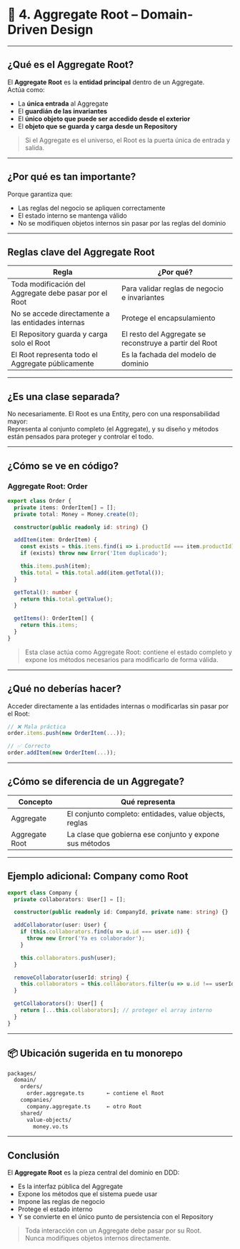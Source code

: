 # 📘 4. Aggregate Root – Domain-Driven Design

---

## ¿Qué es el Aggregate Root?

El **Aggregate Root** es la **entidad principal** dentro de un Aggregate.  
Actúa como:

- La **única entrada** al Aggregate
- El **guardián de las invariantes**
- El **único objeto que puede ser accedido desde el exterior**
- El **objeto que se guarda y carga desde un Repository**

> Si el Aggregate es el universo, el Root es la puerta única de entrada y salida.

---

## ¿Por qué es tan importante?

Porque garantiza que:

- Las reglas del negocio se apliquen correctamente
- El estado interno se mantenga válido
- No se modifiquen objetos internos sin pasar por las reglas del dominio

---

## Reglas clave del Aggregate Root

| Regla | ¿Por qué? |
|-------|-----------|
| Toda modificación del Aggregate debe pasar por el Root | Para validar reglas de negocio e invariantes |
| No se accede directamente a las entidades internas | Protege el encapsulamiento |
| El Repository guarda y carga solo el Root | El resto del Aggregate se reconstruye a partir del Root |
| El Root representa todo el Aggregate públicamente | Es la fachada del modelo de dominio |

---

## ¿Es una clase separada?

No necesariamente. El Root es una Entity, pero con una responsabilidad mayor:  
Representa al conjunto completo (el Aggregate), y su diseño y métodos están pensados para proteger y controlar el todo.

---

## ¿Cómo se ve en código?

### Aggregate Root: Order

```ts
export class Order {
  private items: OrderItem[] = [];
  private total: Money = Money.create(0);

  constructor(public readonly id: string) {}

  addItem(item: OrderItem) {
    const exists = this.items.find(i => i.productId === item.productId);
    if (exists) throw new Error('Item duplicado');

    this.items.push(item);
    this.total = this.total.add(item.getTotal());
  }

  getTotal(): number {
    return this.total.getValue();
  }

  getItems(): OrderItem[] {
    return this.items;
  }
}
```

> Esta clase actúa como Aggregate Root: contiene el estado completo y expone los métodos necesarios para modificarlo de forma válida.

---

## ¿Qué no deberías hacer?

Acceder directamente a las entidades internas o modificarlas sin pasar por el Root:

```ts
// ❌ Mala práctica
order.items.push(new OrderItem(...));

// ✅ Correcto
order.addItem(new OrderItem(...));
```

---

## ¿Cómo se diferencia de un Aggregate?

| Concepto         | Qué representa |
|------------------|----------------|
| Aggregate         | El conjunto completo: entidades, value objects, reglas |
| Aggregate Root    | La clase que gobierna ese conjunto y expone sus métodos |

---

## Ejemplo adicional: Company como Root

```ts
export class Company {
  private collaborators: User[] = [];

  constructor(public readonly id: CompanyId, private name: string) {}

  addCollaborator(user: User) {
    if (this.collaborators.find(u => u.id === user.id)) {
      throw new Error('Ya es colaborador');
    }

    this.collaborators.push(user);
  }

  removeCollaborator(userId: string) {
    this.collaborators = this.collaborators.filter(u => u.id !== userId);
  }

  getCollaborators(): User[] {
    return [...this.collaborators]; // proteger el array interno
  }
}
```

---

## 📦 Ubicación sugerida en tu monorepo

```bash
packages/
  domain/
    orders/
      order.aggregate.ts       ← contiene el Root
    companies/
      company.aggregate.ts     ← otro Root
    shared/
      value-objects/
        money.vo.ts
```

---

## Conclusión

El **Aggregate Root** es la pieza central del dominio en DDD:

- Es la interfaz pública del Aggregate
- Expone los métodos que el sistema puede usar
- Impone las reglas de negocio
- Protege el estado interno
- Y se convierte en el único punto de persistencia con el Repository

> Toda interacción con un Aggregate debe pasar por su Root.  
> Nunca modifiques objetos internos directamente.
